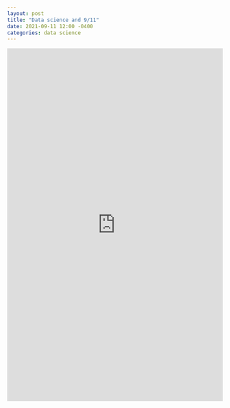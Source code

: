 ```yaml
---
layout: post
title: "Data science and 9/11"
date: 2021-09-11 12:00 -0400
categories: data science
---
```

<iframe src="https://www.linkedin.com/embed/feed/update/urn:li:share:6842098580736630784" height="822" width="504" frameborder="0" allowfullscreen="" title="Embedded post"></iframe>
